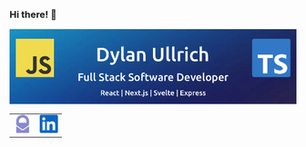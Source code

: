### Hi there! :wave:

![Dylan Ullrich - GitHub Banner](./images/github-banner.png)

<table align="center" border="0">
  <tr>
    <td valign="top"><a href="mailto:me@dylanullrich.com" target="_blank" rel="noopener noreferrer"><img height="32" src="./images/protonmail.svg" alt="protonmail logo"></a></td>
    <td valign="top"><a href="https://www.linkedin.com/in/dsullrich/" target="_blank" rel="noopener noreferrer"><img height="32" src="./images/linkedin.svg" alt="linkedin logo"></a></td>
  </tr>
</table>
